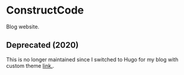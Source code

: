# ConstructCode

Blog website.

## Deprecated (2020)

This is no longer maintained since I switched to Hugo for my blog with custom theme [link.](https://github.com/runeanielsen/modest).
